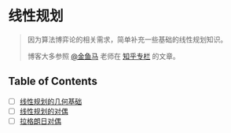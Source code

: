 # 线性规划

> 因为算法博弈论的相关需求，简单补充一些基础的线性规划知识。
>
> 博客大多参照 [@金鱼马](https://www.zhihu.com/people/he-eeeeeeeee) 老师在 [知乎专栏](https://www.zhihu.com/column/c_1676006565717573634) 的文章。


## Table of Contents

- [ ] [线性规划的几何基础](basic.md)
- [ ] [线性规划的对偶](dual.md)
- [ ] [拉格朗日对偶](lagrange.md)